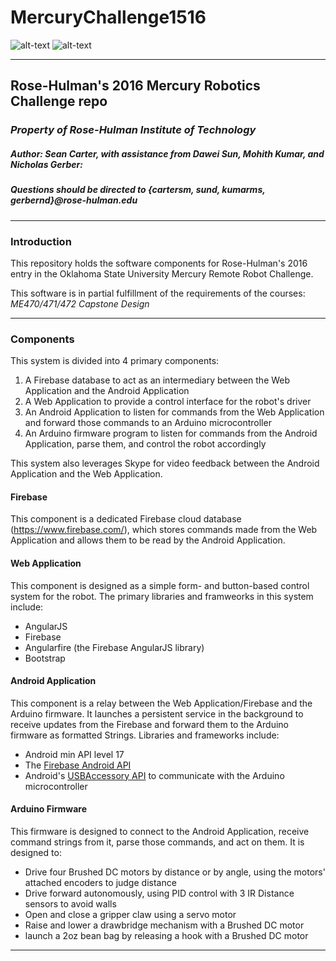 # MercuryChallenge1516
![alt-text](https://mercury.okstate.edu/sites/default/files/pictures/mercury_logo.png)
![alt-text](http://rosestem.rose-hulman.edu/s/1554/images/Rose-Hulman-footer-logo.png)

---

## Rose-Hulman's 2016 Mercury Robotics Challenge repo
### _Property of **Rose-Hulman Institute of Technology**_
##### _Author:_ Sean Carter, with assistance from Dawei Sun, Mohith Kumar, and Nicholas Gerber: 
##### Questions should be directed to {cartersm, sund, kumarms, gerbernd}@rose-hulman.edu

---

### Introduction

This repository holds the software components for Rose-Hulman's 2016 entry in the Oklahoma State University Mercury Remote Robot Challenge. 

This software is in partial fulfillment of the requirements of the courses: _ME470/471/472 Capstone Design_

---

### Components
This system is divided into 4 primary components:

1. A Firebase database to act as an intermediary between the Web Application and the Android Application
2. A Web Application to provide a control interface for the robot's driver
3. An Android Application to listen for commands from the Web Application and forward those commands to an Arduino microcontroller
4. An Arduino firmware program to listen for commands from the Android Application, parse them, and control the robot accordingly

This system also leverages Skype for video feedback between the Android Application and the Web Application.

#### Firebase
This component is a dedicated Firebase cloud database (https://www.firebase.com/), which stores commands made from the Web Application and allows them to be read by the Android Application.

#### Web Application
This component is designed as a simple form- and button-based control system for the robot. The primary libraries and framweorks in this system include:

* AngularJS
* Firebase
* Angularfire (the Firebase AngularJS library)
* Bootstrap

#### Android Application
This component is a relay between the Web Application/Firebase and the Arduino firmware. It launches a persistent service in the background to receive updates from the Firebase and forward them to the Arduino firmware as formatted Strings. Libraries and frameworks include:
 
 * Android min API level 17
 * The [Firebase Android API](https://www.firebase.com/docs/android/api/)
 * Android's [USBAccessory API](http://developer.android.com/guide/topics/connectivity/usb/accessory.html) to communicate with the Arduino microcontroller

#### Arduino Firmware
This firmware is designed to connect to the Android Application, receive command strings from it, parse those commands, and act on them. It is designed to:

* Drive four Brushed DC motors by distance or by angle, using the motors' attached encoders to judge distance
* Drive forward autonomously, using PID control with 3 IR Distance sensors to avoid walls
* Open and close a gripper claw using a servo motor
* Raise and lower a drawbridge mechanism with a Brushed DC motor
* launch a 2oz bean bag by releasing a hook with a Brushed DC motor

---